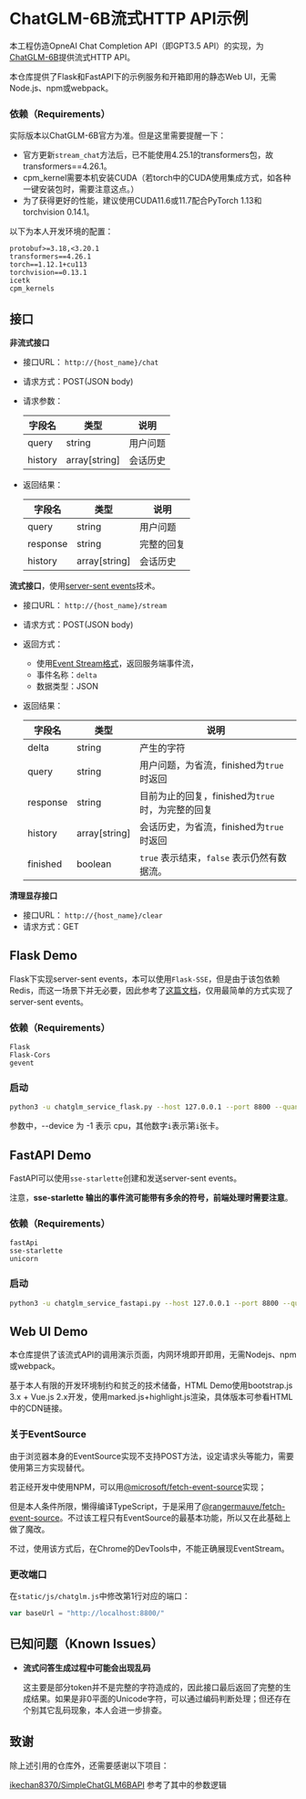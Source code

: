 # ChatGLM-6B流式HTTP API示例

本工程仿造OpneAI Chat Completion API（即GPT3.5 API）的实现，为[ChatGLM-6B](https://github.com/THUDM/ChatGLM-6B)提供流式HTTP API。

本仓库提供了Flask和FastAPI下的示例服务和开箱即用的静态Web UI，无需Node.js、npm或webpack。

### 依赖（Requirements）

实际版本以ChatGLM-6B官方为准。但是这里需要提醒一下：

* 官方更新`stream_chat`方法后，已不能使用4.25.1的transformers包，故transformers==4.26.1。
* cpm_kernel需要本机安装CUDA（若torch中的CUDA使用集成方式，如各种一键安装包时，需要注意这点。）  
* 为了获得更好的性能，建议使用CUDA11.6或11.7配合PyTorch 1.13和torchvision 0.14.1。

以下为本人开发环境的配置：

```
protobuf>=3.18,<3.20.1
transformers==4.26.1
torch==1.12.1+cu113
torchvision==0.13.1
icetk
cpm_kernels
```

## 接口

**非流式接口**

* 接口URL： `http://{host_name}/chat`

* 请求方式：POST(JSON body)

* 请求参数：

  | 字段名  | 类型          | 说明         |
  | ------- | ------------- | ------------ |
  | query   | string        | 用户问题     |
  | history | array[string] | 会话历史     |

* 返回结果：

  | 字段名   | 类型          | 说明       |
  | -------- | ------------- | ---------- |
  | query    | string        | 用户问题   |
  | response | string        | 完整的回复 |
  | history  | array[string] | 会话历史   |


**流式接口**，使用[server-sent events](https://developer.mozilla.org/en-US/docs/Web/API/Server-sent_events/Using_server-sent_events)技术。

* 接口URL： `http://{host_name}/stream`
* 请求方式：POST(JSON body)
* 返回方式：
  * 使用[Event Stream格式](https://developer.mozilla.org/en-US/docs/Web/API/Server-sent_events/Using_server-sent_events#Event_stream_format)，返回服务端事件流，
  * 事件名称：`delta`
  * 数据类型：JSON

* 返回结果：

  | 字段名   | 类型          | 说明                                             |
  | -------- | ------------- | ------------------------------------------------ |
  | delta    | string        | 产生的字符                                       |
  | query    | string        | 用户问题，为省流，finished为`true`时返回         |
  | response | string        | 目前为止的回复，finished为`true`时，为完整的回复 |
  | history  | array[string] | 会话历史，为省流，finished为`true`时返回         |
  | finished | boolean       | `true` 表示结束，`false` 表示仍然有数据流。      |

**清理显存接口**

* 接口URL： `http://{host_name}/clear`
* 请求方式：GET

## Flask Demo

Flask下实现server-sent events，本可以使用`Flask-SSE`，但是由于该包依赖Redis，而这一场景下并无必要，因此参考了[这篇文档](https://maxhalford.github.io/blog/flask-sse-no-deps/)，仅用最简单的方式实现了server-sent events。

### 依赖（Requirements）

```
Flask
Flask-Cors
gevent
```

### 启动

```bash
python3 -u chatglm_service_flask.py --host 127.0.0.1 --port 8800 --quantize 8 --device 0
```

参数中，--device 为 -1 表示 cpu，其他数字`i`表示第`i`张卡。

## FastAPI Demo

FastAPI可以使用`sse-starlette`创建和发送server-sent events。

注意，**sse-starlette 输出的事件流可能带有多余的符号，前端处理时需要注意**。

### 依赖（Requirements）

```
fastApi
sse-starlette
unicorn
```

### 启动

```bash
python3 -u chatglm_service_fastapi.py --host 127.0.0.1 --port 8800 --quantize 8 --device 0
```

## Web UI Demo

本仓库提供了该流式API的调用演示页面，内网环境即开即用，无需Nodejs、npm或webpack。

基于本人有限的开发环境制约和贫乏的技术储备，HTML Demo使用bootstrap.js 3.x + Vue.js 2.x开发，使用marked.js+highlight.js渲染，具体版本可参看HTML中的CDN链接。

### 关于EventSource

由于浏览器本身的EventSource实现不支持POST方法，设定请求头等能力，需要使用第三方实现替代。

若正经开发中使用NPM，可以用[@microsoft/fetch-event-source](https://github.com/Azure/fetch-event-source)实现； 

但是本人条件所限，懒得编译TypeScript，于是采用了[@rangermauve/fetch-event-source](https://github.com/RangerMauve/fetch-event-source)。不过该工程只有EventSource的最基本功能，所以又在此基础上做了魔改。

不过，使用该方式后，在Chrome的DevTools中，不能正确展现EventStream。

### 更改端口

在`static/js/chatglm.js`中修改第1行对应的端口：

```javascript
var baseUrl = "http://localhost:8800/"
```

## 已知问题（Known Issues）

* **流式问答生成过程中可能会出现乱码**

  这主要是部分token并不是完整的字符造成的，因此接口最后返回了完整的生成结果。如果是非0平面的Unicode字符，可以通过编码判断处理；但还存在个别其它乱码现象，本人会进一步排查。

## 致谢

除上述引用的仓库外，还需要感谢以下项目：

[ikechan8370/SimpleChatGLM6BAPI](https://github.com/ikechan8370/SimpleChatGLM6BAPI)  参考了其中的参数逻辑
